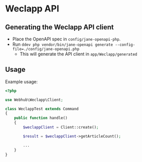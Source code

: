 # Weclapp API

## Generating the Weclapp API client
- Place the OpenAPI spec in `config/jane-openapi-php`.
- Run `ddev php vendor/bin/jane-openapi generate --config-file=./config/jane-openapi.php`
  - This will generate the API client in `app/Weclapp/generated`

## Usage
Example usage:
```php
<?php

use Webhub\Weclapp\Client;

class WeclappTest extends Command
{
    public function handle()
    {
        $weclappClient = Client::create();

        $result = $weclappClient->getArticleCount();

        ...
    }
}
```
